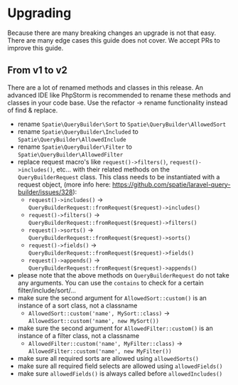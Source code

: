 # Upgrading

Because there are many breaking changes an upgrade is not that easy. There are many edge cases this guide does not cover. We accept PRs to improve this guide.

## From v1 to v2

There are a lot of renamed methods and classes in this release. An advanced IDE like PhpStorm is recommended to rename these methods and classes in your code base. Use the refactor -> rename functionality instead of find & replace.

- rename `Spatie\QueryBuilder\Sort` to `Spatie\QueryBuilder\AllowedSort`
- rename `Spatie\QueryBuilder\Included` to `Spatie\QueryBuilder\AllowedInclude`
- rename `Spatie\QueryBuilder\Filter` to `Spatie\QueryBuilder\AllowedFilter`
- replace request macro's like `request()->filters()`, `request()->includes()`, etc... with their related methods on the `QueryBuilderRequest` class. This class needs to be instantiated with a request object, (more info here: https://github.com/spatie/laravel-query-builder/issues/328):
    * `request()->includes()` -> `QueryBuilderRequest::fromRequest($request)->includes()`
    * `request()->filters()` -> `QueryBuilderRequest::fromRequest($request)->filters()`
    * `request()->sorts()` -> `QueryBuilderRequest::fromRequest($request)->sorts()`
    * `request()->fields()` -> `QueryBuilderRequest::fromRequest($request)->fields()`
    * `request()->appends()` -> `QueryBuilderRequest::fromRequest($request)->appends()`
- please note that the above methods on `QueryBuilderRequest` do not take any arguments. You can use the `contains` to check for a certain filter/include/sort/...
- make sure the second argument for `AllowedSort::custom()` is an instance of a sort class, not a classname
    * `AllowedSort::custom('name', MySort::class)` -> `AllowedSort::custom('name', new MySort())`
- make sure the second argument for `AllowedFilter::custom()` is an instance of a filter class, not a classname
    * `AllowedFilter::custom('name', MyFilter::class)` -> `AllowedFilter::custom('name', new MyFilter())`
- make sure all required sorts are allowed using `allowedSorts()`
- make sure all required field selects are allowed using `allowedFields()`
- make sure `allowedFields()` is always called before `allowedIncludes()`
